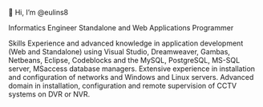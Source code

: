 👋 Hi, I’m @eulins8


Informatics Engineer
Standalone and Web Applications Programmer

Skills
Experience and advanced knowledge in application development (Web and Standalone) using Visual Studio, Dreamweaver, Gambas, Netbeans, Eclipse, Codeblocks and the MySQL, PostgreSQL, MS-SQL server, MSaccess database managers.
Extensive experience in installation and configuration of networks and Windows and Linux servers.
Advanced domain in installation, configuration and remote supervision of CCTV systems on DVR or NVR.

<!---
eulins8/eulins8 is a ✨ special ✨ repository because its `README.md` (this file) appears on your GitHub profile.
You can click the Preview link to take a look at your changes.
--->
